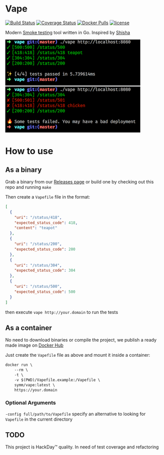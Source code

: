 # Vape
[![Build Status](https://img.shields.io/travis/symm/vape.svg)](https://travis-ci.org/symm/vape)
[![Coverage Status](https://img.shields.io/coveralls/symm/vape.svg)](https://coveralls.io/github/symm/vape?branch=master)
[![Docker Pulls](https://img.shields.io/docker/pulls/symm/vape.svg)](https://hub.docker.com/r/symm/vape/)
[![license](https://img.shields.io/github/license/symm/vape.svg)]()

Modern [Smoke testing](https://en.wikipedia.org/wiki/Smoke_testing) tool written in Go. Inspired by [Shisha](https://github.com/namshi/shisha)

![Success](/assets/success.png?raw=true "Success")
![Failure](/assets/failure.png?raw=true "Failure")

# How to use

## As a binary

Grab a binary from our [Releases page](https://github.com/symm/vape/releases) or build one by checking out this repo and running `make`

Then create a `Vapefile` file in the format:
```json
[
  {
    "uri": "/status/418",
    "expected_status_code": 418,
    "content": "teapot"
  },
  {
    "uri": "/status/200",
    "expected_status_code": 200
  },
  {
    "uri": "/status/304",
    "expected_status_code": 304
  },
  {
    "uri": "/status/500",
    "expected_status_code": 500
  }
]
```

then execute `vape http://your.domain` to run the tests

## As a container

No need to download binaries or compile the project, we publish a ready made image on [Docker Hub](https://hub.docker.com/r/symm/vape/)

Just create the `Vapefile` file as above and mount it inside a container:

```shell
docker run \
    --rm \
    -t \
    -v $(PWD)/Vapefile.example:/Vapefile \
    symm/vape:latest \
    https://your.domain
```

### Optional Arguments

`-config full/path/to/Vapefile` specify an alternative to looking for `Vapefile` in the current directory

## TODO

This project is HackDay™ quality. In need of test coverage and refactoring
